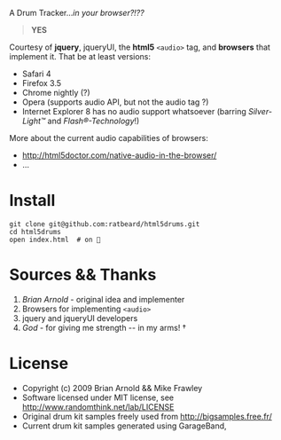 A Drum Tracker..._in your browser?!??_

> **YES**

Courtesy of **jquery**, jqueryUI, the **html5** `<audio>` tag, and **browsers** that implement it.  That be at least versions:

- Safari 4
- Firefox 3.5
- Chrome nightly (?)
- Opera (supports audio API, but not the audio tag ?)
- Internet Explorer 8 has no audio support whatsoever (barring _Silver-Light™_ and _Flash®-Technology_!)

More about the current audio capabilities of browsers:

- http://html5doctor.com/native-audio-in-the-browser/
- …

Install
=======

    git clone git@github.com:ratbeard/html5drums.git
    cd html5drums
    open index.html  # on 

Sources && Thanks
=================

1. _Brian Arnold_ - original idea and implementer
2. Browsers for implementing `<audio>`
3. jquery and jqueryUI developers
4. _God_ - for giving me strength -- in my arms! †

License
=======

* Copyright (c) 2009 Brian Arnold && Mike Frawley
* Software licensed under MIT license, see http://www.randomthink.net/lab/LICENSE
* Original drum kit samples freely used from http://bigsamples.free.fr/
* Current drum kit samples generated using GarageBand,
